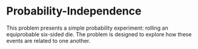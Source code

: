 # Probability-Independence
This problem presents a simple probability experiment: rolling an equiprobable six-sided die. The problem is designed to explore how these events are related to one another.
